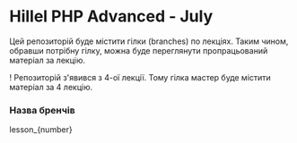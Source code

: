 # Hillel PHP Advanced - July 

Цей репозиторій буде містити гілки (branches) по лекціях.
Таким чином, обравши потрібну гілку, можна буде переглянути пропрацьований матеріал за лекцію. 

! Репозиторій з'явився з 4-ої лекції. Тому гілка мастер буде містити матеріал за 4 лекцію.

### Назва бренчів
lesson_{number}
